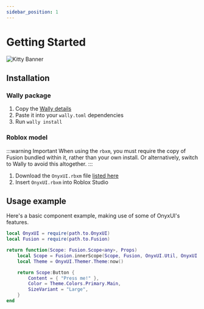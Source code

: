 ```yaml
---
sidebar_position: 1
---
```


# Getting Started

![Kitty Banner](/kittyBanner.png)

## Installation

### Wally package

1. Copy the [Wally details](https://wally.run/package/imavafe/onyx-ui)
2. Paste it into your `wally.toml` dependencies
3. Run `wally install`

### Roblox model

:::warning Important
When using the `rbxm`, you must require the copy of Fusion bundled within it, rather than your own install. Or alternatively, switch to Wally to avoid this altogether.
:::

1. Download the `OnyxUI.rbxm` file [listed here](https://github.com/ImAvafe/OnyxUI/releases/latest)
2. Insert `OnyxUI.rbxm` into Roblox Studio

## Usage example

Here's a basic component example, making use of some of OnyxUI's features.

```lua
local OnyxUI = require(path.to.OnyxUI)
local Fusion = require(path.to.Fusion)

return function(Scope: Fusion.Scope<any>, Props)
	local Scope = Fusion.innerScope(Scope, Fusion, OnyxUI.Util, OnyxUI.Components)
	local Theme = OnyxUI.Themer.Theme:now()

	return Scope:Button {
		Content = { "Press me!" },
		Color = Theme.Colors.Primary.Main,
		SizeVariant = "Large",
	}
end
```

